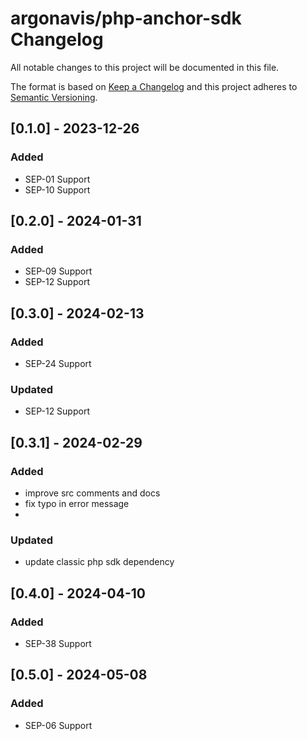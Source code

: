 # argonavis/php-anchor-sdk Changelog

All notable changes to this project will be documented in this file.

The format is based on [Keep a Changelog](https://keepachangelog.com/en/1.1.0/)
and this project adheres to [Semantic Versioning](https://semver.org/spec/v2.0.0.html).

## [0.1.0] - 2023-12-26

### Added

- SEP-01 Support
- SEP-10 Support

## [0.2.0] - 2024-01-31

### Added

- SEP-09 Support
- SEP-12 Support

## [0.3.0] - 2024-02-13

### Added

- SEP-24 Support

### Updated

- SEP-12 Support

## [0.3.1] - 2024-02-29

### Added

- improve src comments and docs
- fix typo in error message
- 
### Updated

- update classic php sdk dependency

## [0.4.0] - 2024-04-10

### Added

- SEP-38 Support

## [0.5.0] - 2024-05-08

### Added

- SEP-06 Support
